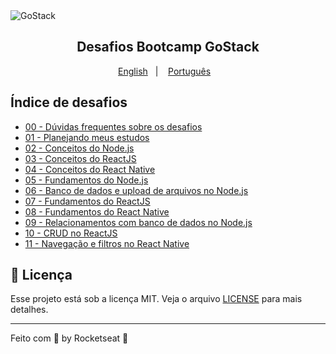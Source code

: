<img alt="GoStack" src="https://storage.googleapis.com/golden-wind/bootcamp-gostack/header-desafios-new.png" />
<h2 align="center">
  Desafios Bootcamp GoStack
</h2>

<p align="center">
  <a href="README.en.md">English</a>&nbsp;&nbsp;&nbsp;|&nbsp;&nbsp;&nbsp;
  <a href="README.md">Português</a>&nbsp;&nbsp;&nbsp;
</p>

## Índice de desafios

- [00 - Dúvidas frequentes sobre os desafios](https://github.com/rocketseat/bootcamp-gostack-desafios/tree/master/faq-desafios)
- [01 - Planejando meus estudos](./01cronograma-estudos)
- [02 - Conceitos do Node.js](./02conceitos-nodejs)
- [03 - Conceitos do ReactJS](./03conceitos-reactjs)
- [04 - Conceitos do React Native](./04conceitos-react-native)
- [05 - Fundamentos do Node.js](./05fundamentos-nodejs)
- [06 - Banco de dados e upload de arquivos no Node.js](./06database-upload)
- [07 - Fundamentos do ReactJS](./07fundamentos-reactjs)
- [08 - Fundamentos do React Native](./08fundamentos-react-native)
- [09 - Relacionamentos com banco de dados no Node.js](./09database-relations)
- [10 - CRUD no ReactJS](./10reactjs-crud)
- [11 - Navegação e filtros no React Native](./11react-native-delivery)

## :memo: Licença

Esse projeto está sob a licença MIT. Veja o arquivo [LICENSE](LICENSE) para mais detalhes.

---

Feito com 💜 by Rocketseat :wave: